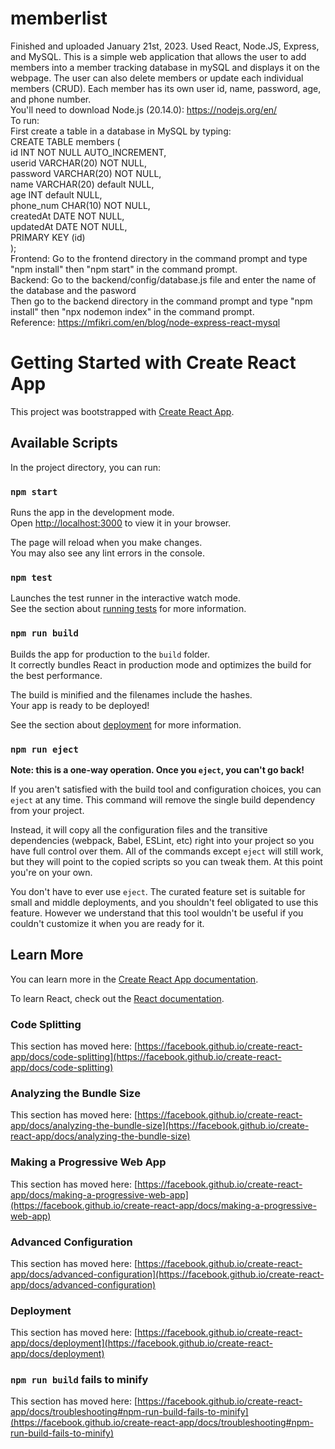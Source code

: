 # memberlist
Finished and uploaded January 21st, 2023. Used React, Node.JS, Express, and MySQL. This is a simple web application that allows the user to add members into a member tracking database in mySQL and displays it on the webpage. The user can also delete members or update each individual members (CRUD). Each member has its own user id, name, password, age, and phone number. <br />
You'll need to download Node.js (20.14.0): https://nodejs.org/en/ <br />
To run: <br />
First create a table in a database in MySQL by typing: <br />
CREATE TABLE members ( <br />
	id INT NOT NULL AUTO_INCREMENT, <br />
	userid VARCHAR(20) NOT NULL, <br />
	password VARCHAR(20) NOT NULL, <br />
	name VARCHAR(20) default NULL, <br />
	age INT default NULL, <br />
	phone_num CHAR(10) NOT NULL, <br />
	createdAt DATE NOT NULL, <br />
	updatedAt DATE NOT NULL, <br />
	PRIMARY KEY (id) <br />
); <br />
Frontend: Go to the frontend directory in the command prompt and type "npm install" then "npm start" in the command prompt. <br />
Backend: Go to the backend/config/database.js file and enter the name of the database and the pasword <br />
Then go to the backend directory in the command prompt and type "npm install" then "npx nodemon index" in the command prompt. <br />
Reference: https://mfikri.com/en/blog/node-express-react-mysql <br />
# Getting Started with Create React App

This project was bootstrapped with [Create React App](https://github.com/facebook/create-react-app).

## Available Scripts

In the project directory, you can run:

### `npm start`

Runs the app in the development mode.\
Open [http://localhost:3000](http://localhost:3000) to view it in your browser.

The page will reload when you make changes.\
You may also see any lint errors in the console.

### `npm test`

Launches the test runner in the interactive watch mode.\
See the section about [running tests](https://facebook.github.io/create-react-app/docs/running-tests) for more information.

### `npm run build`

Builds the app for production to the `build` folder.\
It correctly bundles React in production mode and optimizes the build for the best performance.

The build is minified and the filenames include the hashes.\
Your app is ready to be deployed!

See the section about [deployment](https://facebook.github.io/create-react-app/docs/deployment) for more information.

### `npm run eject`

**Note: this is a one-way operation. Once you `eject`, you can't go back!**

If you aren't satisfied with the build tool and configuration choices, you can `eject` at any time. This command will remove the single build dependency from your project.

Instead, it will copy all the configuration files and the transitive dependencies (webpack, Babel, ESLint, etc) right into your project so you have full control over them. All of the commands except `eject` will still work, but they will point to the copied scripts so you can tweak them. At this point you're on your own.

You don't have to ever use `eject`. The curated feature set is suitable for small and middle deployments, and you shouldn't feel obligated to use this feature. However we understand that this tool wouldn't be useful if you couldn't customize it when you are ready for it.

## Learn More

You can learn more in the [Create React App documentation](https://facebook.github.io/create-react-app/docs/getting-started).

To learn React, check out the [React documentation](https://reactjs.org/).

### Code Splitting

This section has moved here: [https://facebook.github.io/create-react-app/docs/code-splitting](https://facebook.github.io/create-react-app/docs/code-splitting)

### Analyzing the Bundle Size

This section has moved here: [https://facebook.github.io/create-react-app/docs/analyzing-the-bundle-size](https://facebook.github.io/create-react-app/docs/analyzing-the-bundle-size)

### Making a Progressive Web App

This section has moved here: [https://facebook.github.io/create-react-app/docs/making-a-progressive-web-app](https://facebook.github.io/create-react-app/docs/making-a-progressive-web-app)

### Advanced Configuration

This section has moved here: [https://facebook.github.io/create-react-app/docs/advanced-configuration](https://facebook.github.io/create-react-app/docs/advanced-configuration)

### Deployment

This section has moved here: [https://facebook.github.io/create-react-app/docs/deployment](https://facebook.github.io/create-react-app/docs/deployment)

### `npm run build` fails to minify

This section has moved here: [https://facebook.github.io/create-react-app/docs/troubleshooting#npm-run-build-fails-to-minify](https://facebook.github.io/create-react-app/docs/troubleshooting#npm-run-build-fails-to-minify)
